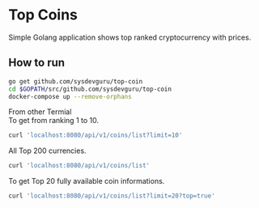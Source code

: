 # Top Coins
Simple Golang application shows top ranked cryptocurrency with prices.

## How to run
```sh
go get github.com/sysdevguru/top-coin
cd $GOPATH/src/github.com/sysdevguru/top-coin
docker-compose up --remove-orphans
```

From other Termial  
To get from ranking 1 to 10.  
```sh
curl 'localhost:8080/api/v1/coins/list?limit=10'
```

All Top 200 currencies.  
```sh
curl 'localhost:8080/api/v1/coins/list'
```

To get Top 20 fully available coin informations.  
```sh
curl 'localhost:8080/api/v1/coins/list?limit=20?top=true'
```

